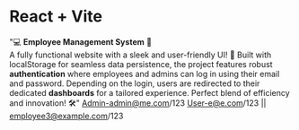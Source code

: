 # React + Vite
"💻 **Employee Management System** 🌟  
A fully functional website with a sleek and user-friendly UI! 🚀 Built with localStorage for seamless data persistence, the project features robust **authentication** where employees and admins can log in using their email and password. Depending on the login, users are redirected to their dedicated **dashboards** for a tailored experience. Perfect blend of efficiency and innovation! 🛠️"
Admin-admin@me.com/123
User-e@e.com/123 || employee3@example.com/123

